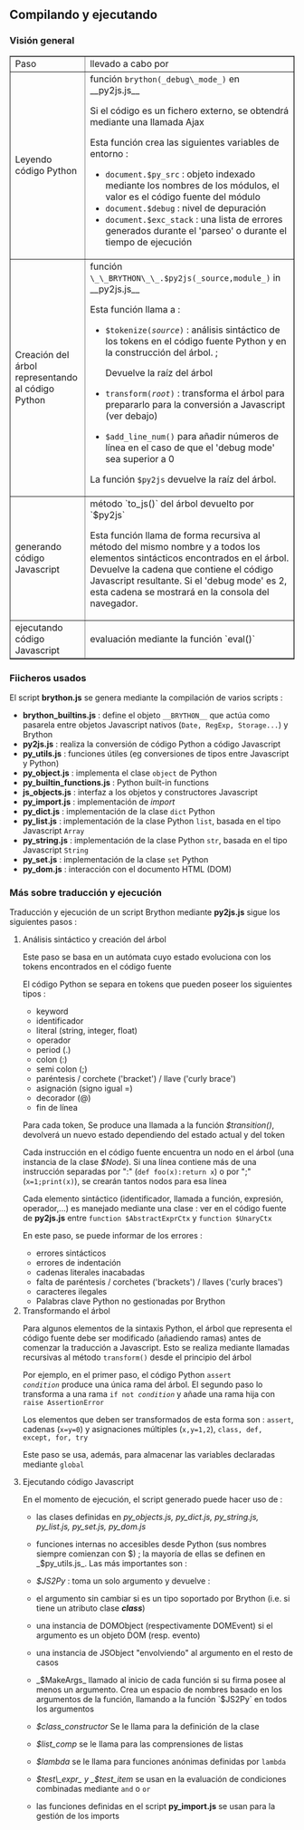 Compilando y ejecutando
-----------------------

### Visión general

<table border=1 cellpadding =5>
<tr><td>Paso </td><td>llevado a cabo por</td></tr>
<tr>
<td>Leyendo código Python</td>
<td>función <code>brython(_debug\_mode_)</code> en __py2js.js__

Si el código es un fichero externo, se obtendrá mediante una llamada Ajax

Esta función crea las siguientes variables de entorno :

- `document.$py_src` : objeto indexado mediante los nombres de los módulos, el valor es el código fuente del módulo
- `document.$debug` : nivel de depuración
- `document.$exc_stack` : una lista de errores generados durante el 'parseo' o durante el tiempo de ejecución
    
</td>

</tr>

<tr>
    
<td>Creación del árbol representando al código Python</td>
<td>función <code>\_\_BRYTHON\_\_.$py2js(_source,module_)</code> in __py2js.js__

Esta función llama a :
- <code>$tokenize(_source_)</code> : análisis sintáctico de los tokens en el código fuente Python y en la construcción del árbol. ;

   Devuelve la raíz del árbol
- <code>transform(_root_)</code> : transforma el árbol para prepararlo para la conversión a Javascript (ver debajo)
- `$add_line_num()` para añadir números de línea en el caso de que el 'debug mode' sea superior a 0

La función `$py2js` devuelve la raíz del árbol.
</td>
</tr>

<tr>
    
<td>generando código Javascript</td>
<td>método `to_js()` del árbol devuelto por `$py2js`

Esta función llama de forma recursiva al método del mismo nombre y a todos los elementos sintácticos encontrados en el árbol. Devuelve la cadena que contiene el código Javascript resultante. Si el 'debug mode' es 2, esta cadena se mostrará en la consola del navegador.
</td>
</tr>

<tr>
    
<td>ejecutando código Javascript</td>
<td>evaluación mediante la función `eval()`
    
</td>
</tr>

</table>

### Fiicheros usados

El script __brython.js__ se genera mediante la compilación de varios scripts :

- __brython\_builtins.js__ : define el objeto `__BRYTHON__` que actúa como pasarela entre objetos Javascript nativos (`Date, RegExp, Storage...`) y Brython
- __py2js.js__ : realiza la conversión de código Python a código Javascript
- __py\_utils.js__ : funciones útiles (eg conversiones de tipos entre Javascript y Python)
- __py\_object.js__ : implementa el clase `object` de Python
- __py\_builtin\_functions.js__ : Python built-in functions
- __js\_objects.js__ : interfaz a los objetos y constructores Javascript
- __py\_import.js__ : implementación de _import_
- __py\_dict.js__ : implementación de la clase `dict` Python
- __py\_list.js__ : implementación de la clase Python `list`, basada en el tipo Javascript `Array`
- __py\_string.js__ : implementación de la clase Python `str`, basada en el tipo Javascript `String`
- __py\_set.js__ : implementación de la clase `set` Python
- __py\_dom.js__ : interacción con el documento HTML (DOM)

### Más sobre traducción y ejecución

Traducción y ejecución de un script Brython mediante __py2js.js__ sigue los siguientes pasos :
<ol>
<li>Análisis sintáctico y creación del árbol

Este paso se basa en un autómata cuyo estado evoluciona con los tokens encontrados en el código fuente

El código Python se separa en tokens que pueden poseer los siguientes tipos : 

- keyword
- identificador
- literal (string, integer, float)
- operador
- period (.)
- colon (:)
- semi colon (;)
- par&eacute;ntesis / corchete ('bracket') / llave ('curly brace')
- asignación (signo igual =)
- decorador (@)
- fin de línea

Para cada token, Se produce una llamada a la función _$transition()_, devolverá un nuevo estado dependiendo del estado actual y del token

Cada instrucción en el código fuente encuentra un nodo en el árbol (una instancia de la clase _$Node_). Si una línea contiene más de una instrucción separadas por ":" (`def foo(x):return x`) o por ";" (`x=1;print(x)`), se crearán tantos nodos para esa línea

Cada elemento sintáctico (identificador, llamada a función, expresión, operador,...) es manejado mediante una clase : ver en el código fuente de __py2js.js__ entre `function $AbstractExprCtx` y `function $UnaryCtx`

En este paso, se puede informar de los errores : 
- errores sintácticos
- errores de indentación
- cadenas literales inacabadas
- falta de paréntesis / corchetes ('brackets') / llaves ('curly braces')
- caracteres ilegales
- Palabras clave Python no gestionadas por Brython

<li>Transformando el árbol

Para algunos elementos de la sintaxis Python, el árbol que representa el código fuente debe ser modificado (añadiendo ramas) antes de comenzar la traducción a Javascript. Esto se realiza mediante llamadas recursivas al método `transform()` desde el principio del árbol 

Por ejemplo, en el primer paso, el código Python <code>assert _condition_</code> produce una única rama del árbol. El segundo paso lo transforma a una rama <code>if not _condition_</code> y añade una rama hija con `raise AssertionError`

Los elementos que deben ser transformados de esta forma son : `assert`, cadenas (`x=y=0`) y asignaciones múltiples (`x,y=1,2`), `class, def, except, for, try`

Este paso se usa, además, para almacenar las variables declaradas mediante `global`

<li>Ejecutando código Javascript

En el momento de ejecución, el script generado puede hacer uso de :

- las clases definidas en _py\_objects.js, py\_dict.js, py\_string.js, py\_list.js, py\_set.js, py\_dom.js_
- funciones internas no accesibles desde Python (sus nombres siempre comienzan con $) ; la mayoría de ellas se definen en _$py\_utils.js_. Las más importantes son :

 - _$JS2Py_ : toma un solo argumento y devuelve :

  - el argumento sin cambiar si es un tipo soportado por Brython (i.e. si tiene un atributo clase ___class___)
  - una instancia de DOMObject (respectivamente DOMEvent) si el argumento es un objeto DOM (resp. evento)
  - una instancia de JSObject "envolviendo" al argumento en el resto de casos

 - _$MakeArgs_ llamado al inicio de cada función si su firma posee al menos un argumento. Crea un espacio de nombres basado en los argumentos de la función, llamando a la función `$JS2Py` en todos los argumentos
 - _$class\_constructor_ Se le llama para la definición de la clase
 - _$list\_comp_ se le llama para las comprensiones de listas
 - _$lambda_ se le llama para funciones anónimas definidas por `lambda`
 - _$test\_expr_ y _$test\_item_ se usan en la evaluación de condiciones combinadas mediante `and` o `or`

- las funciones definidas en el script __py\_import.js__ se usan para la gestión de los imports

